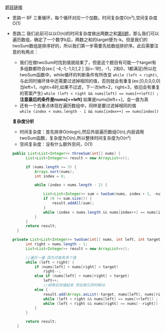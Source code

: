 [题目链接](https://leetcode-cn.com/problems/1fGaJU/)

+ 思路一
  BF 三重循环，每个循环对应一个加数。时间复杂度O(n³),空间复杂度O(1)
+ 思路二
  我们此前可以以O(n)的时间复杂度做出两数之和[第6题](6、排序数组中两个数字之和.md)，那么我们可以遍历数组，确定了一个数字k后，两数之和的target便为-k。但是我们的twoSum数组是排序好的，所以我们第一步需要先给数组排好序。此后需要注意的有两点：
  + 我们在做twoSum时找到值就结束了，但是这个题目有可能一个target有多组数都符合(ex:[ -4,-1,-1,0,1,2 ] 当i=-1时，-1，2和0，1都满足)所以在twoSum函数中，while循环的判断条件有所改变 ```while (left < right)```,与此同时循环体中还需要过滤掉相同的值，否则就会有重复(ex:[0,0,0,0,0] 当left=1，right=4时,如果不过滤，下一次left=2，right=3，依旧会有重复的答案产生)
  ```while (left < right && nums[left] == nums[++left]) ;```
  **注意最后的条件是nums[++left]** 如果是nums[left++]，会一直为真
  + 还有一个去重点体现在遍历数组中，同样是要过滤掉相同的值  
  ```while (index < nums.length - 1 && nums[index++] == nums[index]) ```

  **复杂度分析**
  + 时间复杂度：首先排序O(nlogn),然后外层遍历数组O(n),内层调用twoSum函数，复杂度为O(n),所以整体时间复杂度为O(n²)
  + 空间复杂度：没有什么额外空间，O(1)
  
  ```java
  public List<List<Integer>> threeSum(int[] nums) {
        List<List<Integer>> result = new ArrayList<>();

        if (nums.length >= 3) {
            Arrays.sort(nums);
            int index = 0;

            while (index < nums.length - 2) {

                List<List<Integer>> sum = twoSum(nums, index + 1, -nums[index]);
                if (0 != sum.size()) {
                    result.addAll(sum);
                }
                while (index < nums.length && nums[index++] == nums[index]) ;
            }
        }
        return result;
    }

  private List<List<Integer>> twoSum(int[] nums, int left, int target) {
        int right = nums.length - 1;
        List<List<Integer>> result = new ArrayList<>();

        //遍历一遍 因为可能有多个值
        while (left < right) {
            if (nums[left] + nums[right] > target)
                right--;
            else if (nums[left] + nums[right] < target)
                left++;
                //相等后存储起来 然后索引同时移动
            else {
                result.add(Arrays.asList(-target, nums[left], nums[right]));
                while (left < right && nums[left] == nums[++left]) ;
                while (left < right && nums[right] == nums[--right]) ;
            }
        }

        return result;
    }
  ```